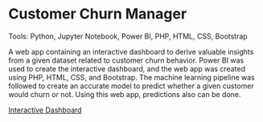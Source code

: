 # Customer Churn Manager

Tools: Python, Jupyter Notebook, Power BI, PHP, HTML, CSS, Bootstrap

A web app containing an interactive dashboard to derive valuable insights from a given dataset related to customer churn behavior. Power BI was used to create the interactive dashboard, and the web app was created using PHP, HTML, CSS, and Bootstrap. The machine learning pipeline was followed to create an accurate model to predict whether a given customer would churn or not. Using this web app, predictions also can be done.

<a href='https://app.powerbi.com/view?r=eyJrIjoiNzMwNzNjNTEtZTI5Ni00ZjMxLThlZjEtYWZmYzZmMjI0OGI0IiwidCI6ImFhYzBjNTY0LTZjNWUtNGIwNS04ZGMzLTQwODA4N2Y3N2Y3NiIsImMiOjEwfQ%3D%3D'>Interactive Dashboard</a>
